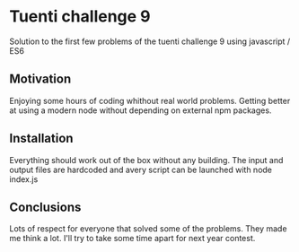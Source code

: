 #  Tuenti challenge 9

Solution to the first few problems of the tuenti challenge 9 using javascript / ES6

## Motivation

Enjoying some hours of coding whithout real world problems. Getting better at using a modern node without depending on external npm packages. 

## Installation

Everything should work out of the box without any building. The input and output files are hardcoded and avery script can be launched with node index.js

## Conclusions

Lots of respect for everyone that solved some of the problems. They made me think a lot. I'll try to take some time apart for next year contest.
